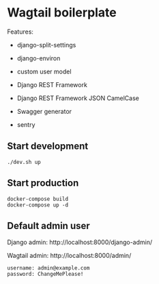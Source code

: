 # Wagtail boilerplate

Features:

- django-split-settings
- django-environ
- custom user model
- Django REST Framework

- Django REST Framework JSON CamelCase
- Swagger generator
- sentry


## Start development

```shell
./dev.sh up
```

## Start production

```shell
docker-compose build
docker-compose up -d
```


## Default admin user 

Django admin: http://localhost:8000/django-admin/

Wagtail admin: http://localhost:8000/admin/

```
username: admin@example.com
password: ChangeMePlease!
```